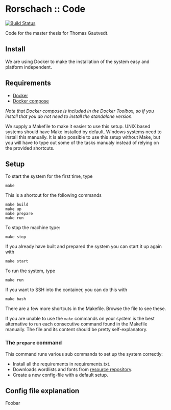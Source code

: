 # Rorschach :: Code

[![Build Status](https://travis-ci.com/OptimusCrime/master-thesis-code.svg?token=JmzjtQYirFw9etqSW57N&branch=master)](https://travis-ci.com/OptimusCrime/master-thesis-code)

Code for the master thesis for Thomas Gautvedt.


## Install

We are using Docker to make the installation of the system easy and platform independent.

## Requirements

- [Docker](https://www.docker.com/community-edition)
- [Docker compose](https://docs.docker.com/compose/install/)

*Note that Docker compose is included in the Docker Toolbox, so if you install that you do not need to install the standalone version.*

We supply a Makefile to make it easier to use this setup. UNIX based systems should have Make installed by default. Windows systems need to install this manually. It is also possible to use this setup without Make, but you will have to type out some of the tasks manualy instead of relying on the provided shortcuts.

## Setup

To start the system for the first time, type

```
make
```

This is a shortcut for the following commands

```
make build
make up
make prepare
make run
```

To stop the machine type:

```
make stop
```

If you already have built and prepared the system you can start it up again with

```
make start
```

To run the system, type

```
make run
```

If you want to SSH into the container, you can do this with

```
make bash
```

There are a few more shortcuts in the Makefile. Browse the file to see these.

If you are unable to use the `make` commands on your system is the best alternative to run each consecutive command found in the Makefile manually. The file and its content should be pretty self-explanatory.

### The `prepare` command

This command runs various sub commands to set up the system correctly:

- Install all the requirements in requirements.txt.
- Downloads wordlists and fonts from [resource repository](https://github.com/OptimusCrime/master-thesis-resources).
- Create a new config-file with a default setup.

## Config file explanation

Foobar
